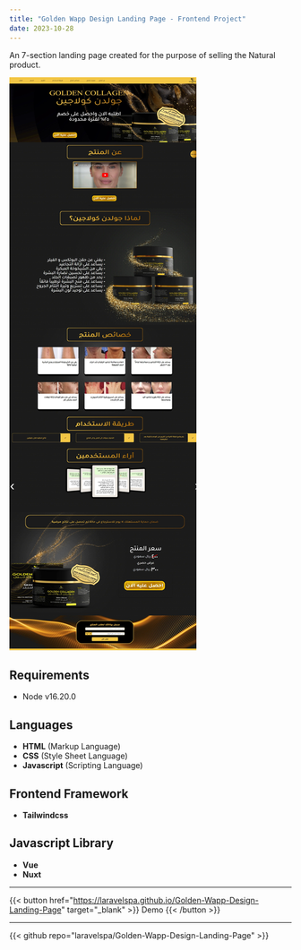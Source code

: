```yaml
---
title: "Golden Wapp Design Landing Page - Frontend Project"
date: 2023-10-28
---
```

An 7-section landing page created for the purpose of selling the Natural product.

![Golden Wapp Design Landing Page](/img/portfolio/golden-wapp-design-landing-page/full-page.jpeg "Golden Wapp Design Landing Page")

## Requirements
- Node v16.20.0

## Languages
- **HTML** (Markup Language)
- **CSS** (Style Sheet Language)
- **Javascript** (Scripting Language)

## Frontend Framework
- **Tailwindcss**

## Javascript Library
- **Vue**
- **Nuxt**

---
{{< button href="https://laravelspa.github.io/Golden-Wapp-Design-Landing-Page" target="_blank" >}}
Demo
{{< /button >}}

---
{{< github repo="laravelspa/Golden-Wapp-Design-Landing-Page" >}}
